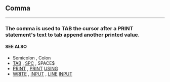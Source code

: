 ## Comma
---

### The comma is used to TAB the cursor after a PRINT statement's text to tab append another printed value.

#### SEE ALSO
* Semicolon , Colon
* [TAB](./TAB.md) , [SPC](./SPC.md) , SPACE$
* [PRINT](./PRINT.md) , [PRINT](./PRINT.md) [USING](./USING.md)
* [WRITE](./WRITE.md) , [INPUT](./INPUT.md) , [LINE](./LINE.md) [INPUT](./INPUT.md)
